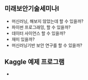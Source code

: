 ## 미래보안기술세미나I
* 머신러닝, 해보지 않았는데 할 수 있을까?
* 파이썬 프로그래밍, 할 수 있을까?
* 데이터 사이언스 할 수 있을까?
* 재미 있을까?
* 머신러닝기반 보안 연구를 할 수 있을까?

## Kaggle 예제 프로그램
* 



